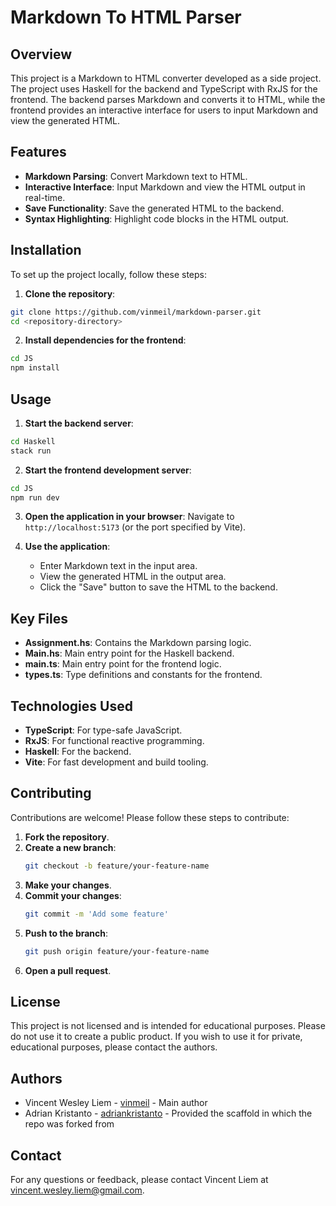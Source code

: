 # Markdown To HTML Parser

## Overview

This project is a Markdown to HTML converter developed as a side project. The project uses Haskell for the backend and TypeScript with RxJS for the frontend. The backend parses Markdown and converts it to HTML, while the frontend provides an interactive interface for users to input Markdown and view the generated HTML.

## Features

- **Markdown Parsing**: Convert Markdown text to HTML.
- **Interactive Interface**: Input Markdown and view the HTML output in real-time.
- **Save Functionality**: Save the generated HTML to the backend.
- **Syntax Highlighting**: Highlight code blocks in the HTML output.

## Installation

To set up the project locally, follow these steps:

1. **Clone the repository**:

```sh
git clone https://github.com/vinmeil/markdown-parser.git
cd <repository-directory>
```

2. **Install dependencies for the frontend**:

```sh
cd JS
npm install
```

## Usage

1. **Start the backend server**:

```sh
cd Haskell
stack run
```

2. **Start the frontend development server**:

```sh
cd JS
npm run dev
```

3. **Open the application in your browser**:
   Navigate to `http://localhost:5173` (or the port specified by Vite).

4. **Use the application**:
   - Enter Markdown text in the input area.
   - View the generated HTML in the output area.
   - Click the "Save" button to save the HTML to the backend.

## Key Files

- **Assignment.hs**: Contains the Markdown parsing logic.
- **Main.hs**: Main entry point for the Haskell backend.
- **main.ts**: Main entry point for the frontend logic.
- **types.ts**: Type definitions and constants for the frontend.

## Technologies Used

- **TypeScript**: For type-safe JavaScript.
- **RxJS**: For functional reactive programming.
- **Haskell**: For the backend.
- **Vite**: For fast development and build tooling.

## Contributing

Contributions are welcome! Please follow these steps to contribute:

1. **Fork the repository**.
2. **Create a new branch**:
   ```sh
   git checkout -b feature/your-feature-name
   ```
3. **Make your changes**.
4. **Commit your changes**:
   ```sh
   git commit -m 'Add some feature'
   ```
5. **Push to the branch**:
   ```sh
   git push origin feature/your-feature-name
   ```
6. **Open a pull request**.

## License

This project is not licensed and is intended for educational purposes. Please do not use it to create a public product. If you wish to use it for private, educational purposes, please contact the authors.

## Authors

- Vincent Wesley Liem - [vinmeil](https://github.com/vinmeil) - Main author
- Adrian Kristanto - [adriankristanto](https://github.com/adriankristanto) - Provided the scaffold in which the repo was forked from

## Contact

For any questions or feedback, please contact Vincent Liem at vincent.wesley.liem@gmail.com.
